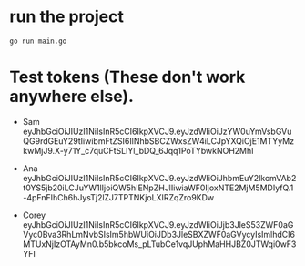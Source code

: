# run the project
`go run main.go`

# Test tokens (These don't work anywhere else).

- Sam
eyJhbGciOiJIUzI1NiIsInR5cCI6IkpXVCJ9.eyJzdWIiOiJzYW0uYmVsbGVuQG9rdGEuY29tIiwibmFtZSI6IlNhbSBCZWxsZW4iLCJpYXQiOjE1MTYyMzkwMjJ9.X-y71Y_c7quCFtSLlYl_bDQ_6Jqq1PoTYbwkNOH2MhI

- Ana
eyJhbGciOiJIUzI1NiIsInR5cCI6IkpXVCJ9.eyJzdWIiOiJhbmEuY2lkcmVAb2t0YS5jb20iLCJuYW1lIjoiQW5hIENpZHJlIiwiaWF0IjoxNTE2MjM5MDIyfQ.1-4pFnFIhCh6hJysTj2lZJ7TPTNKjoLXIRZqZro9KDw

- Corey
eyJhbGciOiJIUzI1NiIsInR5cCI6IkpXVCJ9.eyJzdWIiOiJjb3JleS53ZWF0aGVyc0Bva3RhLmNvbSIsIm5hbWUiOiJDb3JleSBXZWF0aGVycyIsImlhdCI6MTUxNjIzOTAyMn0.b5bkcoMs_pLTubCe1vqJUphMaHHJBZ0JTWqi0wF3YFI